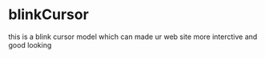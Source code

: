 # blinkCursor
this is a blink cursor model which can made ur web site more interctive and good looking
